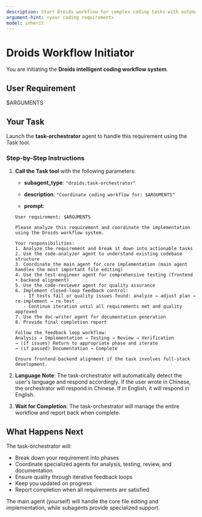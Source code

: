 ```yaml
---
description: Start Droids workflow for complex coding tasks with automated analysis-code-test-review loop
argument-hint: <your coding requirement>
model: inherit
---
```


# Droids Workflow Initiator

You are initiating the **Droids intelligent coding workflow system**.

## User Requirement

$ARGUMENTS

## Your Task

Launch the **task-orchestrator** agent to handle this requirement using the Task tool.

### Step-by-Step Instructions

1. **Call the Task tool** with the following parameters:
   
   - **subagent_type**: `"droids:task-orchestrator"`
   
   - **description**: `"Coordinate coding workflow for: $ARGUMENTS"`
   
   - **prompt**: 
   ```
   User requirement: $ARGUMENTS

   Please analyze this requirement and coordinate the implementation using the Droids workflow system.

   Your responsibilities:
   1. Analyze the requirement and break it down into actionable tasks
   2. Use the code-analyzer agent to understand existing codebase structure
   3. Coordinate the main agent for core implementation (main agent handles the most important file editing)
   4. Use the test-engineer agent for comprehensive testing (frontend + backend alignment)
   5. Use the code-reviewer agent for quality assurance
   6. Implement closed-loop feedback control:
      - If tests fail or quality issues found: analyze → adjust plan → re-implement → re-test
      - Continue iteration until all requirements met and quality approved
   7. Use the doc-writer agent for documentation generation
   8. Provide final completion report

   Follow the feedback loop workflow:
   Analysis → Implementation → Testing → Review → Verification
   → (if issues) Return to appropriate phase and iterate
   → (if passed) Documentation → Complete

   Ensure frontend-backend alignment if the task involves full-stack development.
   ```

2. **Language Note**: The task-orchestrator will automatically detect the user's language and respond accordingly. If the user wrote in Chinese, the orchestrator will respond in Chinese. If in English, it will respond in English.

3. **Wait for Completion**: The task-orchestrator will manage the entire workflow and report back when complete.

## What Happens Next

The task-orchestrator will:
- Break down your requirement into phases
- Coordinate specialized agents for analysis, testing, review, and documentation
- Ensure quality through iterative feedback loops
- Keep you updated on progress
- Report completion when all requirements are satisfied

The main agent (yourself) will handle the core file editing and implementation, while subagents provide specialized support.
